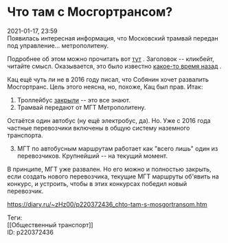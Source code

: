 Что там с Мосгортрансом?
=========================

   
 2021-01-17, 23:59   
  Появилась интересная информация, что Московский трамвай передан под управление... метрополитену.   
   
 Подробнее об этом можно прочитать вот  [тут](https://zen.yandex.ru/media/id/5f46d210fe1ff106f7e25857/mosgortrans-bez-tramvaev-s-2021-goda-napisal-zaiavlenie-na-uvolnenie-rasskazyvaiu-vse-podrobnosti-5ffd6632cb7df1535d682cfb)  . Заголовок -- кликбейт, читайте смысл. Оказывается, это было известно  [какое-то время назад](https://tass.ru/moskva/10114561)  .   
   
 Кац ещё чуть ли не в 2016 году писал, что Собянин хочет развалить Мосгортранс. Цель этого неясна, но, похоже, Кац был прав. Итак:   
   
 1. Троллейбус  [закрыли](Троллейбус%20закрыли)  -- это все знают.   
 2. Трамвай передают от МГТ Метрополитену.   
   
 Остаётся один автобус (ну ещё электробус, да). Но. Уже с 2016 года частные перевозчики включены в общую систему наземного транспорта.   
   
 3. МГТ по автобусным маршрутам работает как "всего лишь" один из перевозчиков. Крупнейший -- на текущий момент.   
   
 В принципе, МГТ уже развален. Но его можно и полностью закрыть, если создать нового перевозчика, текущие МГТ маршруты об'явить на конкурс, и устроить, чтобы в этих конкурсах победил новый перевозчик.   
    
 <https://diary.ru/~zHz00/p220372436_chto-tam-s-mosgortransom.htm>   
   
 Теги:   
 [[Общественный транспорт]]   
 ID: p220372436